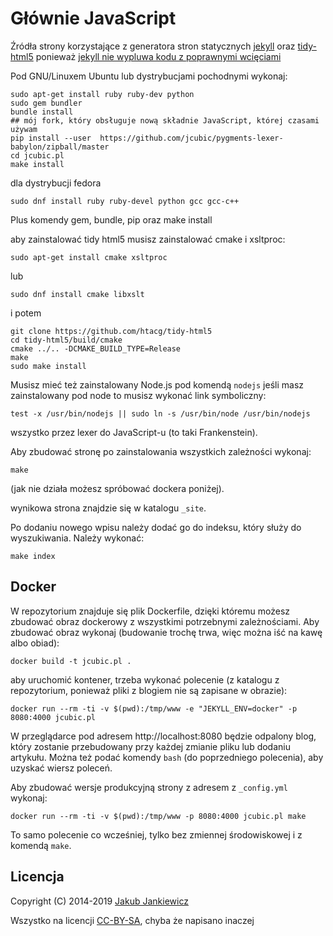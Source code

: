 # Głównie JavaScript

Źródła strony korzystające z generatora stron statycznych [jekyll](http://jekyllrb.com/)
oraz [tidy-html5](https://github.com/htacg/tidy-html5) ponieważ
[jekyll nie wypluwa kodu z poprawnymi wcięciami](https://github.com/jekyll/jekyll/issues/2640)

Pod GNU/Linuxem Ubuntu lub dystrybucjami pochodnymi wykonaj:

```
sudo apt-get install ruby ruby-dev python
sudo gem bundler
bundle install
## mój fork, który obsługuje nową składnie JavaScript, której czasami używam
pip install --user  https://github.com/jcubic/pygments-lexer-babylon/zipball/master
cd jcubic.pl
make install
```

dla dystrybucji fedora

```
sudo dnf install ruby ruby-devel python gcc gcc-c++
```

Plus komendy gem, bundle, pip oraz make install

aby zainstalować tidy html5 musisz zainstalować cmake i xsltproc:

```
sudo apt-get install cmake xsltproc
```

lub

```
sudo dnf install cmake libxslt
```

i potem

```
git clone https://github.com/htacg/tidy-html5
cd tidy-html5/build/cmake
cmake ../.. -DCMAKE_BUILD_TYPE=Release
make
sudo make install
```

Musisz mieć też zainstalowany Node.js pod komendą `nodejs` jeśli masz zainstalowany pod node
to musisz wykonać link symboliczny:

```
test -x /usr/bin/nodejs || sudo ln -s /usr/bin/node /usr/bin/nodejs
```

wszystko przez lexer do JavaScript-u (to taki Frankenstein).


Aby zbudować stronę po zainstalowania wszystkich zależności wykonaj:

```
make
```

(jak nie działa możesz spróbować dockera poniżej).

wynikowa strona znajdzie się w katalogu `_site`.


Po dodaniu nowego wpisu należy dodać go do indeksu, który służy do wyszukiwania. Należy wykonać:

```
make index
```

## Docker

W repozytorium znajduje się plik Dockerfile, dzięki któremu możesz zbudować obraz dockerowy
z wszystkimi potrzebnymi zależnościami. Aby zbudować obraz wykonaj (budowanie trochę trwa,
więc można iść na kawę albo obiad):

```
docker build -t jcubic.pl .
```

aby uruchomić kontener, trzeba wykonać polecenie (z katalogu z repozytorium, ponieważ
pliki z blogiem nie są zapisane w obrazie):

```
docker run --rm -ti -v $(pwd):/tmp/www -e "JEKYLL_ENV=docker" -p 8080:4000 jcubic.pl
```

W przeglądarce pod adresem http://localhost:8080 będzie odpalony blog, który zostanie
przebudowany przy każdej zmianie pliku lub dodaniu artykułu. Można też podać komendy
`bash` (do poprzedniego polecenia), aby uzyskać wiersz poleceń.

Aby zbudować wersje produkcyjną strony z adresem z `_config.yml` wykonaj:

```
docker run --rm -ti -v $(pwd):/tmp/www -p 8080:4000 jcubic.pl make
```

To samo polecenie co wcześniej, tylko bez zmiennej środowiskowej i z komendą `make`.

## Licencja

Copyright (C) 2014-2019 [Jakub Jankiewicz](https://jcubic.pl/jakub-jankiewicz)

Wszystko na licencji [CC-BY-SA](https://creativecommons.org/licenses/by-sa/4.0/),
chyba że napisano inaczej
